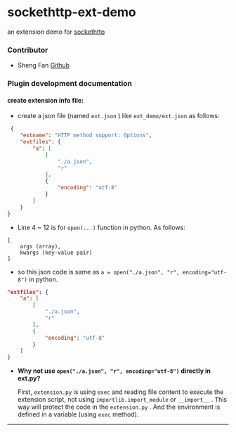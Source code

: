 # sockethttp-ext-demo
an extension demo for [sockethttp](https://github.com/fred913/sockethttp/)

### Contributor

 - Sheng Fan [Github](https://github.com/fred913)

### Plugin development documentation

#### create extension info file:
 - create a json file (named `ext.json` ) like `ext_demo/ext.json` as follows:
 

``` json
 {
    "extname": "HTTP method support: Options",
    "extfiles": {
        "a": [
            [
                "./a.json",
                "r"
            ],
            {
                "encoding": "utf-8"
            }
        ]
    }
}
 ```

 - Line 4 ~ 12 is for `open(...)` function in python. As follows: 

``` 
[
    args (array), 
    kwargs (key-value pair)
]
```

 - so this json code is same as `a = open("./a.json", "r", encoding="utf-8")` in python.

``` json
"extfiles": {
    "a": [
        [
            "./a.json",
            "r"
        ],
        {
            "encoding": "utf-8"
        }
    ]
}
```

 - __Why not use `open("./a.json", "r", encoding="utf-8")` directly in ext.py?__
   
   First, `extension.py` is using `exec` and reading file content to execute the extension script, not using `importlib.import_module` or `__import__` . This way will protect the code in the `extension.py` . And the environment is defined in a variable (using `exec` method).
 ----



